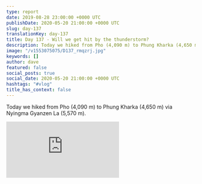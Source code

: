 ```yaml
---
type: report
date: 2019-08-28 23:00:00 +0000 UTC
publishDate: 2020-05-20 21:00:00 +0000 UTC
slug: day-137
translationKey: day-137
title: Day 137 - Will we get hit by the thunderstorm?
description: Today we hiked from Pho (4,090 m) to Phung Kharka (4,650 m) via Nyingma Gyanzen La (5,570 m).
image: "/v1553075075/D137_rmqzrj.jpg"
keywords: []
author: dave
featured: false
social_posts: true
social_date: 2020-05-20 21:00:00 +0000 UTC
hashtags: "#vlog"
title_has_context: false
---
```


Today we hiked from Pho (4,090 m) to Phung Kharka (4,650 m) via Nyingma Gyanzen La (5,570 m).

<iframe class="youtube" src="https://www.youtube.com/embed/6Y-K_zIcjws" frameborder="0" allow="accelerometer; autoplay; encrypted-media; gyroscope; picture-in-picture" allowfullscreen></iframe>

